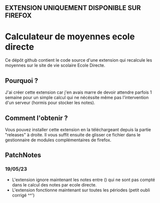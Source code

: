 ## **EXTENSION UNIQUEMENT DISPONIBLE SUR FIREFOX**

# Calculateur de moyennes ecole directe
Ce dépôt github contient le code source d'une extension qui recalcule les moyennes sur le site de vie scolaire Ecole Directe.

## Pourquoi ?
J'ai créer cette extension car j'en avais marre de devoir attendre parfois 1 semaine pour un simple calcul qui ne nécéssite même pas l'intervention d'un serveur (hormis pour stocker les notes).

## Comment l'obtenir ?
Vous pouvez installer cette extension en la téléchargeant depuis la partie "releases" à droite. Il vous suffit ensuite de glisser ce fichier dans le gestionnaire de modules complémentaires de firefox.

## PatchNotes
### 19/05/23
* L'extension ignore maintenant les notes entre () qui ne sont pas compté dans le calcul des notes par ecole directe.
* L'extension fonctionne maintenant sur toutes les périodes (petit oubli corrigé ^^')
